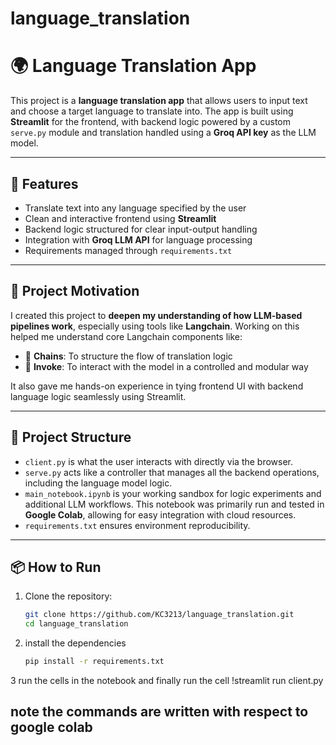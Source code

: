 # language_translation
# 🌍 Language Translation App

This project is a **language translation app** that allows users to input text and choose a target language to translate into. The app is built using **Streamlit** for the frontend, with backend logic powered by a custom `serve.py` module and translation handled using a **Groq API key** as the LLM model.

---

## 🚀 Features

- Translate text into any language specified by the user
- Clean and interactive frontend using **Streamlit**
- Backend logic structured for clear input-output handling
- Integration with **Groq LLM API** for language processing
- Requirements managed through `requirements.txt`

---

## 🧠 Project Motivation

I created this project to **deepen my understanding of how LLM-based pipelines work**, especially using tools like **Langchain**. Working on this helped me understand core Langchain components like:

- 🔗 **Chains**: To structure the flow of translation logic
- 🔄 **Invoke**: To interact with the model in a controlled and modular way

It also gave me hands-on experience in tying frontend UI with backend language logic seamlessly using Streamlit.

---

## 🧱 Project Structure
- `client.py` is what the user interacts with directly via the browser.
- `serve.py` acts like a controller that manages all the backend operations, including the language model logic.
- `main_notebook.ipynb` is your working sandbox for logic experiments and additional LLM workflows. This notebook was primarily run and tested in **Google Colab**, allowing for easy integration with cloud resources.
- `requirements.txt` ensures environment reproducibility.

---

## 📦 How to Run

1. Clone the repository:
   ```bash
   git clone https://github.com/KC3213/language_translation.git
   cd language_translation
2. install the dependencies
   ```bash
   pip install -r requirements.txt
3 run the cells in the notebook and finally run the cell !streamlit run client.py

## note the commands are written with respect to google colab

